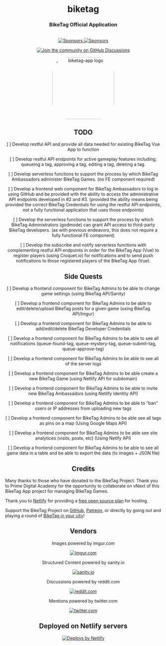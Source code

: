 <h1 align="center" style="border-bottom: none;">biketag</h1>
<h3 align="center">BikeTag Official Application</h3>
<p align="center">
  <br>
  <a href="https://github.com/sponsors/KenEucker">
    <img alt="Sponsors" src="https://img.shields.io/github/sponsors/keneucker">
  </a>
  <a href="https://gitter.im/biketagorg/community">
    <img alt="Sponsors" src="https://badges.gitter.im/gitterHQ/gitter.png">
  </a>
</p>
<p align="center">
  <a href="https://github.com/keneucker/biketag-app/discussions">
    <img alt="Join the community on GitHub Discussions" src="https://img.shields.io/badge/Join%20the%20community-on%20GitHub%20Discussions-blue">
  </a>
</p>

<div align="center">
<img alt="biketag-app logo" src="https://raw.githubusercontent.com/keneucker/biketag-website/production/public/img/Tag-Logo-Stacked-V2-medium.png" height="auto" width="200" style="border-radius:25%;">
</div>

<div align="center">

## TODO

[ ] Develop restful API and provide all data needed for existing BikeTag Vue App to function

[ ] Develop restful API endpoints for active gameplay features including; queueing a tag, approving a tag, editing a tag, deleting a tag.

[ ] Develop serverless functions to support the process by which BikeTag Ambassadors administer BikeTag Games. (no FE component required)

[ ] Develop a frontend web component for BikeTag Ambassadors to log in using GitHub and be provided with the ability to access the administrative API endpoints developed in #2 and #3. (provided the ability means being provided the correct BikeTag Credentials for using the restful API endpoints, not a fully functional application that uses those endpoints)

[ ] Develop the serverless functions to support the process by which BikeTag Administrators (godmode) can grant API access to third-party BikeTag developers. (as with previous endeavors, this does not require a fully functional FE component)

[ ] Develop the subscribe and notify serverless functions with complementing restful API endpoints in order for the BikeTag App (Vue) to register players (using Croquet.io) for notifications and to send push notifications to those registered players of the BikeTag App (Vue).

## Side Quests

  [ ] Develop a frontend component for BikeTag Admins to be able to change game settings (using BikeTag API/Sanity)
  
  [ ] Develop a frontend component for BikeTag Admins to be able to edit/delete/upload BikeTag posts for a given game (using BikeTag API/Imgur)
  
  [ ] Develop a frontend component for BikeTag Admins to be able to add/edit/delete BikeTag Developer Credentials
  
  [ ] Develop a frontend component for BikeTag Admins to be able to see all notifications (queue-found-tag, queue-mystery-tag, queue-submit-tag, queue-approve-tag)
  
  [ ] Develop a frontend component for BikeTag Admins to be able to see all of the server logs
  
  [ ] Develop a frontend component for BikeTag Admins to be able create a new BikeTag Game (using Netlify API for subdomain)
  
  [ ] Develop a frontend component for BikeTag Admins to be able to invite new BikeTag Ambassadors (using Netlify Identity API)
  
  [ ] Develop a frontend component for BikeTag Admins to be able to "ban" users or IP addresses from uploading new tags
  
  [ ] Develop a frontend component for BikeTag Admins to be able see all tags as pins on a map (Using Google Maps API)
  
  [ ] Develop a frontend component for BikeTag Admins to be able see site analytices (visits, posts, etc) (Using Netlfy API)
  
  [ ] Develop a frontend component for BikeTag Admins to be able to see all game data in a table and be able to export the data (to images + JSON file)

</div>


<div align="center">

## Credits

</div>

Many thanks to those who have donated to the BikeTag Project. Thank you to Prime Digital Academy for the opportunity to collaborate on vNext of this BikeTag App project for managing BikeTag Games.

Thank you to [Netlify][netlify] for providing a [free open source plan][netlify-opensource] for hosting.

Support the BikeTag Project on [GitHub][github], [Patreon][patreon], or directly by going out and playing a round of [BikeTag in your city](https://client.org)!

[twitter]: https://developer.twitter.com/en/docs/twitter-api
[github]: https://github.com/sponsors/KenEucker
[patreon]: https://patreon.com/BikeTag
[node-imgur]: https://github.com/kaimallea/node-imgur
[sanity]: https://www.sanity.io/docs/api-versioning
[imgur]: https://www.npmjs.com/package/imgur/v/next
[reddit]: https://www.npmjs.com/package/snoowrap
[biketag]: https://biketag.org
[netlify]: https://www.netlify.com
[netlify-opensource]: https://www.netlify.com/legal/open-source-policy


<div align="center">

  ## Vendors

  Images powered by imgur.com

  [![imgur.com][imgur-image]](https://apidocs.imgur.com/)

  Structured Content powered by sanity.io

  [![sanity.io][sanity-image]](https://www.sanity.io/docs/http-api)

  Discussions powered by reddit.com

  [![reddit.com][reddit-image]](https://www.reddit.com/dev/api/)

  Mentions powered by twitter.com

  [![twitter.com][twitter-image]](https://developer.twitter.com/en/docs)

  ## Deployed on Netlify servers

  <a href="https://www.netlify.com">
    <img src="https://www.netlify.com/img/global/badges/netlify-color-accent.svg" alt="Deploys by Netlify" />
  </a>

  [biketag-logo]: https://raw.githubusercontent.com/keneucker/biketag-website/production/public/img/biketag-app-logo.jpg
  [imgur-image]: https://raw.githubusercontent.com/keneucker/biketag-website/production/public/img/imgur-logo.png
  [sanity-image]: https://raw.githubusercontent.com/keneucker/biketag-website/production/public/img/sanity-logo.png
  [reddit-image]: https://raw.githubusercontent.com/keneucker/biketag-website/production/public/img/reddit-logo.png
  [twitter-image]: https://raw.githubusercontent.com/keneucker/biketag-website/production/public/img/twitter-logo.png
</div>
